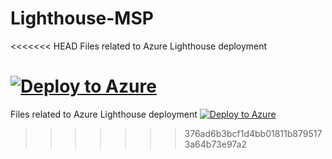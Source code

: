 # Lighthouse-MSP
<<<<<<< HEAD
Files related to Azure Lighthouse deployment


<a href="https://portal.azure.com/#create/Microsoft.Template/uri/https%3A%2F%2Fraw.githubusercontent.com%2Fmlamberty%2FLighthouse-MSP%2Fmain%2FDeployment%2Fazurelighthousedeploy.json" rel="nofollow"><img src="https://camo.githubusercontent.com/bad3d579584bd4996af60a96735a0fdcb9f402933c139cc6c4c4a4577576411f/68747470733a2f2f616b612e6d732f6465706c6f79746f617a757265627574746f6e" alt="Deploy to Azure" data-canonical-src="https://aka.ms/deploytoazurebutton" style="max-width:100%;"></a>
=======
Files related to Azure Lighthouse deployment 
[![Deploy to Azure](https://aka.ms/deploytoazurebutton)](https://portal.azure.com/#create/Microsoft.Template/uri/https://raw.githubusercontent.com/mlamberty/Lighthouse-MSP/main/Deployment/azurelighthousedeploy.json?token=ARZLEAXDTRPY6W2BROASCHS7W7JKA)
>>>>>>> 376ad6b3bcf1d4bb01811b8795173a64b73e97a2
